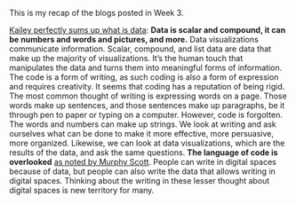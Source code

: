 This is my recap of the blogs posted in Week 3. 

[Kailey perfectly sums up what is data](https://kmaclin17.github.io/2020/09/04/slug.html): **Data is scalar and compound, it can be numbers and words and pictures, and more.** 
Data visualizations communicate information. Scalar, compound, and list data are data that make up the majority of visualizations.
It’s the human touch that manipulates the data and turns them into meaningful forms of information. The code is a form of writing, as such coding is also a form of expression and requires creativity. It seems that coding has a reputation of being rigid. The most common thought of writing is expressing words on a page. Those words make up sentences, and those sentences make up paragraphs, be it through pen to paper or typing on a computer. However, code is forgotten. The words and numbers can make up strings.
We look at writing and ask ourselves what can be done to make it more effective, more persuasive, more organized. Likewise, we can look at data visualizations, which are the results of the data, and ask the same questions. **The language of code is overlooked** [as noted by Murphy Scott](https://murphyscott.github.io/2020/09/02/what-is-data.html). People can write in digital spaces because of data, but people can also write the data that allows writing in digital spaces. Thinking about the writing in these lesser thought about digital spaces is new territory for many.  
